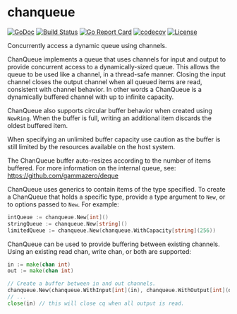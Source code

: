 # chanqueue
[![GoDoc](https://pkg.go.dev/badge/github.com/gammazero/chanqueue)](https://pkg.go.dev/github.com/gammazero/chanqueue)
[![Build Status](https://github.com/gammazero/chanqueue/actions/workflows/go.yml/badge.svg)](https://github.com/gammazero/chanqueue/actions/workflows/go.yml)
[![Go Report Card](https://goreportcard.com/badge/github.com/gammazero/chanqueue)](https://goreportcard.com/report/github.com/gammazero/chanqueue)
[![codecov](https://codecov.io/gh/gammazero/chanqueue/branch/master/graph/badge.svg)](https://codecov.io/gh/gammazero/chanqueue)
[![License](https://img.shields.io/badge/License-MIT-blue.svg)](LICENSE)

Concurrently access a dynamic queue using channels.

ChanQueue implements a queue that uses channels for input and output to provide concurrent access to a dynamically-sized queue. This allows the queue to be used like a channel, in a thread-safe manner. Closing the input channel closes the output channel when all queued items are read, consistent with channel behavior. In other words a ChanQueue is a dynamically buffered channel with up to infinite capacity.

ChanQueue also supports circular buffer behavior when created using `NewRing`. When the buffer is full, writing an additional item discards the oldest buffered item.

When specifying an unlimited buffer capacity use caution as the buffer is still limited by the resources available on the host system.

The ChanQueue buffer auto-resizes according to the number of items buffered. For more information on the internal queue, see: https://github.com/gammazero/deque

ChanQueue uses generics to contain items of the type specified. To create a ChanQueue that holds a specific type, provide a type argument to `New`, or to options passed to `New`. For example:
```go
intQueue := chanqueue.New[int]()
stringQueue := chanqueue.New[string]()
limitedQueue := chanqueue.New(chanqueue.WithCapacity[string](256))
```

ChanQueue can be used to provide buffering between existing channels. Using an existing read chan, write chan, or both are supported:
```go
in := make(chan int)
out := make(chan int)

// Create a buffer between in and out channels.
chanqueue.New(chanqueue.WithInput[int](in), chanqueue.WithOutput[int](out))
// ...
close(in) // this will close cq when all output is read.
```
